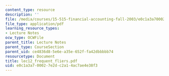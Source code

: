 ```yaml
---
content_type: resource
description: ''
file: /media/courses/15-515-financial-accounting-fall-2003/e0c1a3a700027e2dc2a14ac7ae4e38f3_lec12_frequent_fliers.pdf
file_type: application/pdf
learning_resource_types:
- Lecture Notes
ocw_type: OCWFile
parent_title: Lecture Notes
parent_type: CourseSection
parent_uid: ce4836d8-5e6e-a35e-652f-fa42dbbbbb74
resourcetype: Document
title: lec12_frequent_fliers.pdf
uid: e0c1a3a7-0002-7e2d-c2a1-4ac7ae4e38f3
---
```

